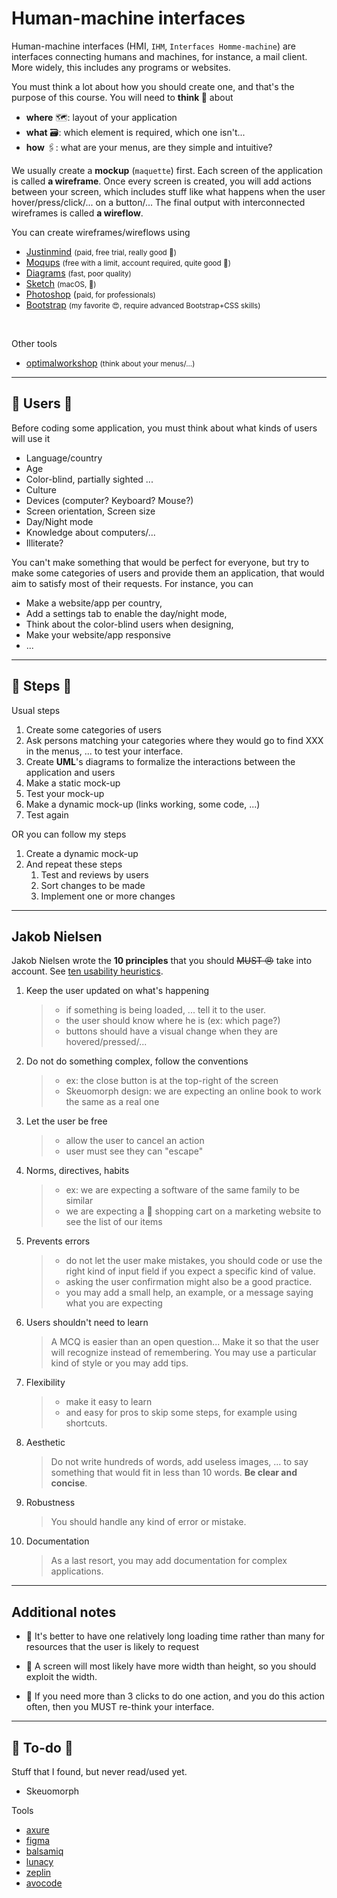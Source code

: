 # Human-machine interfaces

<div class="row row-cols-md-2 mt-4"><div>

Human-machine interfaces (HMI, `IHM`, `Interfaces Homme-machine`) are interfaces connecting humans and machines, for instance, a mail client. More widely, this includes any programs or websites. 

You must think a lot about how you should create one, and that's the purpose of this course. You will need to **think 🤔** about

* **where** 🗺️: layout of your application
* **what** 🗃️: which element is required, which one isn't...
* **how** 🖇️: what are your menus, are they simple and intuitive?

We usually create a **mockup** (`maquette`) first. Each screen of the application is called **a wireframe**. Once every screen is created, you will add actions between your screen, which includes stuff like what happens when the user hover/press/click/... on a button/... The final output with interconnected wireframes is called **a wireflow**.
</div><div>

You can create wireframes/wireflows using

* [Justinmind](https://www.justinmind.com/) <small>(paid, free trial, really good 🚀)</small>
* [Moqups](https://moqups.com/) <small>(free with a limit, account required, quite good 📌)</small>
* [Diagrams](https://app.diagrams.net/) <small>(fast, poor quality)</small>
* [Sketch](https://www.sketch.com/) <small>(macOS, 👻)</small>
* [Photoshop](https://www.adobe.com/products/photoshop.html) (<small>paid, for professionals)</small>
* [Bootstrap](https://getbootstrap.com/) <small>(my favorite 😍, require advanced Bootstrap+CSS skills)</small>

<br>

Other tools

* [optimalworkshop](https://www.optimalworkshop.com/) <small>(think about your menus/...)</small>
</div></div>

<hr class="sr">

## 👲 Users 👲

<div class="row row-cols-md-2"><div>

Before coding some application, you must think about what kinds of users will use it

* Language/country
* Age
* Color-blind, partially sighted ...
* Culture
* Devices (computer? Keyboard? Mouse?)
* Screen orientation, Screen size
* Day/Night mode
* Knowledge about computers/...
* Illiterate?
</div><div>

You can't make something that would be perfect for everyone, but try to make some categories of users and provide them an application, that would aim to satisfy most of their requests. For instance, you can

* Make a website/app per country,
* Add a settings tab to enable the day/night mode,
* Think about the color-blind users when designing,
* Make your website/app responsive
* ...
</div></div>

<hr class="sl">

## 📄 Steps 📄

<div class="row row-cols-md-2"><div>

Usual steps

1. Create some categories of users
2. Ask persons matching your categories where they would go to find XXX in the menus, ... to test your interface.
3. Create **UML**'s diagrams to formalize the interactions between the application and users
4. Make a static mock-up
5. Test your mock-up
6. Make a dynamic mock-up (links working, some code, ...)
7. Test again
</div><div>

OR you can follow my steps

1. Create a dynamic mock-up
2. And repeat these steps
   1. Test and reviews by users
   2. Sort changes to be made
   3. Implement one or more changes
</div></div>

<hr class="sr">

## Jakob Nielsen

Jakob Nielsen wrote the **10 principles** that you should <s>MUST 😠</s> take into account. See [ten usability heuristics](https://www.nngroup.com/articles/ten-usability-heuristics/).

<div class="row row-cols-md-2"><div>

1. Keep the user updated on what's happening

   > * if something is being loaded, ... tell it to the user.
   > * the user should know where he is (ex: which page?)
   > * buttons should have a visual change when they are hovered/pressed/...

2. Do not do something complex, follow the conventions

   > * ex: the close button is at the top-right of the screen
   > * Skeuomorph design: we are expecting an online book to work the same as a real one

3. Let the user be free

   > * allow the user to cancel an action
   > * user must see they can "escape"

4. Norms, directives, habits

   > * ex: we are expecting a software of the same family to be similar
   > * we are expecting a 🛒 shopping cart on a marketing website to see the list of our items

5. Prevents errors

   > * do not let the user make mistakes, you should code or use the right kind of input field if you expect a specific kind of value.
   > * asking the user confirmation might also be a good practice.
   > * you may add a small help, an example, or a message saying what you are expecting
</div><div>

6. Users shouldn't need to learn

   > A MCQ is easier than an open question... Make it so that the user will recognize instead of remembering. You may use a particular kind of style or you may add tips.

7. Flexibility

   > * make it easy to learn
   > * and easy for pros to skip some steps, for example using shortcuts.

8. Aesthetic

   > Do not write hundreds of words, add useless images, ... to say something that would fit in less than 10 words. **Be clear and concise**.

9. Robustness

   > You should handle any kind of error or mistake.

10. Documentation

    > As a last resort, you may add documentation for complex applications.
</div></div>

<hr class="sl">

## Additional notes

<div class="row row-cols-md-2 mt-3"><div>

* 🤔️ It's better to have one relatively long loading time rather than many for resources that the user is likely to request
</div><div>

* 🦣 A screen will most likely have more width than height, so you should exploit the width.

* 🧼 If you need more than 3 clicks to do one action, and you do this action often, then you MUST re-think your interface.
</div></div>

<hr class="sep-both">

## 👻 To-do 👻

Stuff that I found, but never read/used yet.

<div class="row row-cols-md-2"><div>

* Skeuomorph
</div><div>

Tools

* [axure](https://www.axure.com/)
* [figma](https://www.figma.com/)
* [balsamiq](https://balsamiq.com/)
* [lunacy](https://icons8.com/lunacy)
* [zeplin](https://zeplin.io/)
* [avocode](https://avocode.com/)

</div></div>
